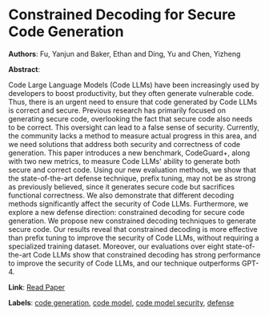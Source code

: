 # Constrained Decoding for Secure Code Generation

**Authors**: Fu, Yanjun and Baker, Ethan and Ding, Yu and Chen, Yizheng

**Abstract**:

Code Large Language Models (Code LLMs) have been increasingly used by developers to boost productivity, but they often generate vulnerable code. Thus, there is an urgent need to ensure that code generated by Code LLMs is correct and secure. Previous research has primarily focused on generating secure code, overlooking the fact that secure code also needs to be correct. This oversight can lead to a false sense of security. Currently, the community lacks a method to measure actual progress in this area, and we need solutions that address both security and correctness of code generation. This paper introduces a new benchmark, CodeGuard+, along with two new metrics, to measure Code LLMs' ability to generate both secure and correct code. Using our new evaluation methods, we show that the state-of-the-art defense technique, prefix tuning, may not be as strong as previously believed, since it generates secure code but sacrifices functional correctness. We also demonstrate that different decoding methods significantly affect the security of Code LLMs. Furthermore, we explore a new defense direction: constrained decoding for secure code generation. We propose new constrained decoding techniques to generate secure code. Our results reveal that constrained decoding is more effective than prefix tuning to improve the security of Code LLMs, without requiring a specialized training dataset. Moreover, our evaluations over eight state-of-the-art Code LLMs show that constrained decoding has strong performance to improve the security of Code LLMs, and our technique outperforms GPT-4.

**Link**: [Read Paper](https://arxiv.org/pdf/2405.00218)

**Labels**: [code generation](../../labels/code_generation.md), [code model](../../labels/code_model.md), [code model security](../../labels/code_model_security.md), [defense](../../labels/defense.md)
